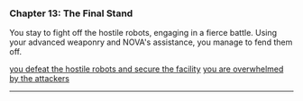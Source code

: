 
### Chapter 13: The Final Stand

You stay to fight off the hostile robots, engaging in a fierce battle. Using your advanced weaponry and NOVA's assistance, you manage to fend them off.

[you defeat the hostile robots and secure the facility](stories/story1/chapter15.md)
[you are overwhelmed by the attackers](stories/story1/chapter17.md)

---
